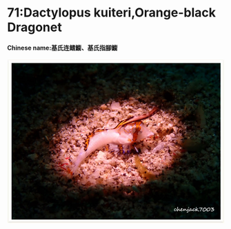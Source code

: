 # 71:Dactylopus kuiteri,Orange-black Dragonet

#### Chinese name:基氏连鳍䲗、基氏指腳䲗

![](../../.gitbook/assets/dactylopus-kuiteri.jpg)

